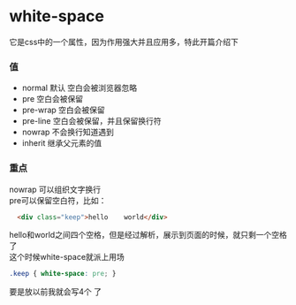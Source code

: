 # white-space
它是css中的一个属性，因为作用强大并且应用多，特此开篇介绍下

### 值
- normal 默认 空白会被浏览器忽略
- pre 空白会被保留
- pre-wrap 空白会被保留
- pre-line 空白会被保留，并且保留换行符
- nowrap 不会换行知道遇到 <br>
- inherit 继承父元素的值

### 重点
nowrap 可以组织文字换行  
pre可以保留空白符，比如：
```html
  <div class="keep">hello    world</div>
```
hello和world之间四个空格，但是经过解析，展示到页面的时候，就只剩一个空格了  
这个时候white-space就派上用场
```css
.keep { white-space: pre; }
```
要是放以前我就会写4个&nbsp;了
